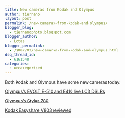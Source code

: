 ```yaml
---
title: New cameras from Kodak and Olympus
author: tiernano
layout: post
permalink: /new-cameras-from-kodak-and-olympus/
blogger_blog:
  - tiernanophoto.blogspot.com
blogger_author:
  - Lotas
blogger_permalink:
  - /2007/03/new-cameras-from-kodak-and-olympus.html
dsq_thread_id:
  - 6161548
categories:
  - Uncategorized
---
```

Both Kodak and Olympus have some new cameras today. 

[Olympus&#8217;s EVOLT E-510 and E410 live LCD DSLRs][1]

[Olympus&#8217;s Stylus 780][2]

[Kodak Easyshare V803 reviewed][3]

 [1]: http://www.engadget.com/2007/03/05/olympuss-evolt-e-510-and-e410-live-lcd-dslrs/
 [2]: http://www.engadget.com/2007/03/05/olympuss-stylus-780/
 [3]: http://www.engadget.com/2007/03/05/kodak-easyshare-v803-reviewed/